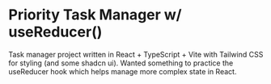 # Priority Task Manager w/ useReducer()

Task manager project written in React + TypeScript + Vite with Tailwind CSS for styling (and some shadcn ui). Wanted something to practice the useReducer hook which helps manage more complex state in React.
